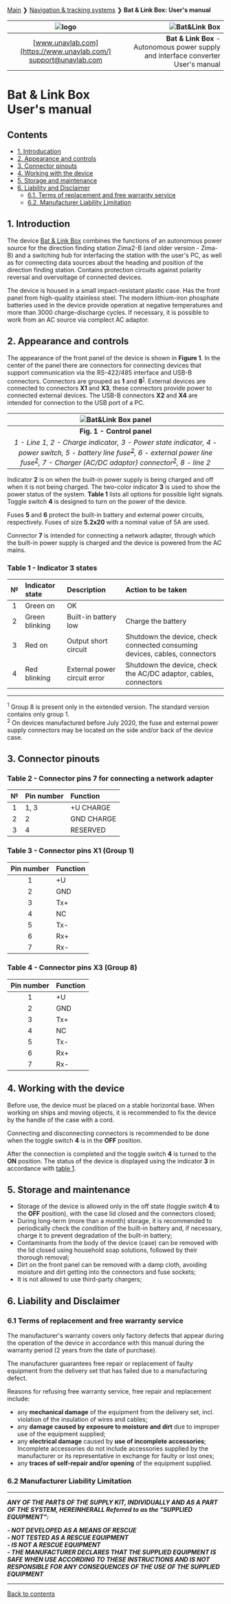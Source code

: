 [Main](/../../) ❯ [Navigation & tracking systems](/navigation_and_tracking_systems_en) ❯ **Bat & Link Box: User's manual**

<div style="page-break-after: always;"></div>

| ![logo](/documentation/sm_logo.png) | ![Bat&Link Box](/documentation/batnlinkbox.png) |
| :---: | ---: |
| [www.unavlab.com](https://www.unavlab.com/) <br/> [support@unavlab.com](mailto:support@unavlab.com) | **Bat & Link Box** - Autonomous power supply and interface converter <br/> User's manual |

# Bat & Link Box <br/> User's manual

<div style="page-break-after: always;"></div>

## Contents
- [1. Introducation](#1-introduction)
- [2. Appearance and controls](#2-appearance-and-controls)
- [3. Connector pinouts](#3-connector-pinouts)
- [4. Working with the device]()
- [5. Storage and maintenance](#5-storage-and-maintenance)
- [6. Liability and Disclaimer](#6-liability-and-disclaimer)
  - [6.1. Terms of replacement and free warranty service](#61-terms-of-replacement-and-free-warranty-service)
  - [6.2. Manufacturer Liability Limitation](#62-manufacturer-liability-limitation)

<div style="page-break-after: always;"></div>

## 1. Introduction
The device [Bat & Link Box](Bat_n_link_box_Specification_en.md) combines the functions of an autonomous power source for the direction finding station Zima2-B (and older version - Zima-B) and a switching hub for interfacing the station with the user's PC, as well as for connecting data sources about the heading and position of the direction finding station. Contains protection circuits against polarity reversal and overvoltage of connected devices.

The device is housed in a small impact-resistant plastic case. Has the front panel from high-quality stainless steel. The modern lithium-iron phosphate batteries used in the device provide operation at negative temperatures and more than 3000 charge-discharge cycles. If necessary, it is possible to work from an AC source via complect AC adaptor.

<div style="page-break-after: always;"></div>

## 2. Appearance and controls
The appearance of the front panel of the device is shown in **Figure 1**. In the center of the panel there are connectors for connecting devices that support communication via the RS-422/485 interface and USB-B connectors. Connectors are grouped as **1** and **8**<sup>[1](#footnote21)</sup>. External devices are connected to connectors **X1** and **X3**, these connectors provide power to connected external devices. The USB-B connectors **X2** and **X4** are intended for connection to the USB port of a PC.

| ![Bat&Link Box panel](/documentation/batlinkbox_panel2ch.png) |
| :---: |
| **Fig. 1 - Control panel** | 
| _1 - Line 1, 2 - Charge indicator, 3 - Power state indicator, 4 - power switch, 5 - battery line fuse<sup>[2](#footnote22)</sup>, 6 - external power line fuse<sup>[2](#footnote22)</sup>, 7 - Charger (AC/DC adaptor) connector<sup>[2](#footnote22)</sup>, 8 - line 2_ |

Indicator **2** is on when the built-in power supply is being charged and off when it is not being charged.
The two-color indicator **3** is used to show the power status of the system. **Table 1** lists all options for possible light signals.
Toggle switch **4** is designed to turn on the power of the device.

Fuses **5** and **6** protect the built-in battery and external power circuits, respectively. Fuses of size **5.2x20** with a nominal value of 5A are used.

Connector **7** is intended for connecting a network adapter, through which the built-in power supply is charged and the device is powered from the AC mains.

### Table 1 - Indicator **3** states

| № | Indicator state |	Description | Action to be taken |
| :---: | :--- | :--- | :--- |
| 1 | Green on | OK | |
| 2 | Green blinking | Built-in battery low | Charge the battery |
| 3 | Red on | Output short circuit | Shutdown the device, check connected consuming devices, cables, connectors |
| 4 | Red blinking | External power circuit error | Shutdown the device, check the AC/DC adaptor, cables, connectors |

_____________
<a name="footnote21"><sup>1</sup></a> Group 8 is present only in the extended version. The standard version contains only group 1.  
<a name="footnote22"><sup>2</sup></a> On devices manufactured before July 2020, the fuse and external power supply connectors may be located on the side and/or back of the device case.

## 3. Connector pinouts

### Table 2 - Connector pins **7** for connecting a network adapter

| № | Pin number | Function |
| :---: | :--- | :--- |
| 1 | 1, 3 | +U CHARGE |
| 2 | 2 | GND CHARGE |
| 3 | 4 | RESERVED |

### Table 3 - Connector pins X1 (Group 1)

| Pin number | Function |
| :---: | :--- |
| 1 | +U |
| 2 | GND |
| 3 | Tx+ |
| 4 | NC |
| 5 | Tx- |
| 6 | Rx+ |
| 7 | Rx- |

<div style="page-break-after: always;"></div>

### Table 4 - Connector pins X3 (Group 8)

| Pin number | Function |
| :---: | :--- |
| 1 | +U |
| 2 | GND |
| 3 | Tx+ |
| 4 | NC |
| 5 | Tx- |
| 6 | Rx+ |
| 7 | Rx- |
  
<div style="page-break-after: always;"></div>

## 4. Working with the device
Before use, the device must be placed on a stable horizontal base. When working on ships and moving objects, it is recommended to fix the device by the handle of the case with a cord.

Connecting and disconnecting connectors is recommended to be done when the toggle switch **4** is in the **OFF** position.

After the connection is completed and the toggle switch **4** is turned to the **ON** position. The status of the device is displayed using the indicator **3** in accordance with [table 1](#table-1---indicator-3-states).

<div style="page-break-after: always;"></div>

## 5. Storage and maintenance
- Storage of the device is allowed only in the off state (toggle switch **4** to the **OFF** position), with the case lid closed and the connectors closed;
- During long-term (more than a month) storage, it is recommended to periodically check the condition of the built-in battery and, if necessary, charge it to prevent degradation of the built-in battery;
- Contaminants from the body of the device (case) can be removed with the lid closed using household soap solutions, followed by their thorough removal;
- Dirt on the front panel can be removed with a damp cloth, avoiding moisture and dirt getting into the connectors and fuse sockets;
- It is not allowed to use third-party chargers;

<div style="page-break-after: always;"></div>

## 6. Liability and Disclaimer
### 6.1 Terms of replacement and free warranty service
The manufacturer's warranty covers only factory defects that appear during the operation of the device in accordance with this manual during the warranty period (2 years from the date of purchase).

The manufacturer guarantees free repair or replacement of faulty equipment from the delivery set that has failed due to a manufacturing defect.

Reasons for refusing free warranty service, free repair and replacement include:
- any **mechanical damage** of the equipment from the delivery set, incl. violation of the insulation of wires and cables;
- any **damage caused by exposure to moisture and dirt** due to improper use of the equipment supplied;
- any **electrical damage** caused by **use of incomplete accessories**; Incomplete accessories do not include accessories supplied by the manufacturer or its representative in exchange for faulty or lost ones;
- any **traces of self-repair and/or opening** of the equipment supplied.

<div style="page-break-after: always;"></div>

### 6.2 Manufacturer Liability Limitation

_____________

_**ANY OF THE PARTS OF THE SUPPLY KIT, INDIVIDUALLY AND AS A PART OF THE SYSTEM, HEREINHERALL Referred to as the "SUPPLIED EQUIPMENT":**_  

_**- NOT DEVELOPED AS A MEANS OF RESCUE**_  
_**- NOT TESTED AS A RESCUE EQUIPMENT**_  
_**- IS NOT A RESCUE EQUIPMENT**_  
_**- THE MANUFACTURER DECLARES THAT THE SUPPLIED EQUIPMENT IS SAFE WHEN USE ACCORDING TO THESE INSTRUCTIONS AND IS NOT RESPONSIBLE FOR ANY CONSEQUENCES OF THE USE OF THE SUPPLIED EQUIPMENT**_  

<div style="page-break-after: always;"></div>

_____________
[Back to contents](#contents)
